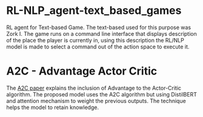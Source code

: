 # RL-NLP_agent-text_based_games
RL agent for Text-based Game. The text-based used for this purpose was Zork I. The game runs on a command line interface that displays description of the place the player is currently in, using this description the RL/NLP model is made to select a command out of the action space to execute it.


# A2C - Advantage Actor Critic
The [A2C paper](https://arxiv.org/abs/1602.01783v2) explains the inclusion of Advantage to the Actor-Critic algorithm. The proposed model uses the A2C algorithm but using DistilBERT and attention mechanism to weight the previous outputs. The technique helps the model to retain knowledge.



